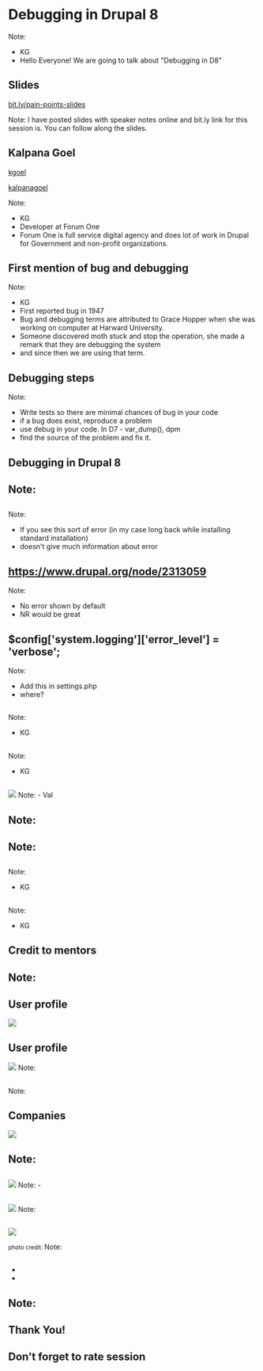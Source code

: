 # Debugging in Drupal 8
Note:
- KG
- Hello Everyone! We are going to talk about "Debugging in D8"



## Slides
[bit.ly/pain-points-slides](http://bit.ly/pain-points-slides)

Note:
I have posted slides with speaker notes online and bit.ly
link for this session is. You can follow along the slides.




## Kalpana Goel

<a href="https://www.drupal.org/u/kgoel"><i class="fa fa-drupal"></i> kgoel</a>

<a href="https://twitter.com/kalpanagoel"><i class="fa fa-twitter"></i> kalpanagoel</a>

Note:
- KG
- Developer at Forum One
- Forum One is full service digital agency and does lot of work in Drupal for
Government and non-profit organizations.



<!-- .slide: data-background="custom/images/" data-background-size="" data-state="show-header" data-header="" -->



<!-- .element: class="heading" -->
<!-- .slide: data-background="custom/images/09September_1.jpg"  data-state="show-header" data-header="" -->
## First mention of bug and debugging
<!-- .element: class="heading" -->

Note:
- KG
- First reported bug in 1947
- Bug and debugging terms are attributed to Grace Hopper when she was working on computer at Harward University.
- Someone discovered moth stuck and stop the operation, she made a remark that they are debugging the system 
- and since then we are using that term.





## Debugging steps 
Note:
- Write tests so there are minimal chances of bug in your code
- if a bug does exist, reproduce a problem
- use debug in your code. In D7 - var_dump(), dpm
- find the source of the problem and fix it.





## Debugging in Drupal 8
Note:
- 





## <!-- .slide: data-background="custom/images/website_error.png" data-background-size="" data-state="show-header" data-header="" -->
Note:
- If you see this sort of error (in my case long back while installing standard installation)
- doesn't give much information about error




## https://www.drupal.org/node/2313059
Note:
- No error shown by default
- NR would be great




## $config['system.logging']['error_level'] = 'verbose';
Note:
- Add this in settings.php
- where?




## 
Note:
- KG




## 

Note:
- KG





##

<img src="custom/images/subscribe-core.png"  />
Note:
- Val





##
Note:
-




##


Note:
-




##
Note:
- KG




##
Note:
- KG





## Credit to mentors
Note:
-




## User profile
<img src="custom/images/bio-1.png" />




## User profile
<img src="custom/images/bio-2.png" />
Note:





##
Note:





## Companies
<img src="custom/images/companies.png" />





##

Note:
-




##

<img src="custom/images/apache_contributors.png" />
Note:
-




##

<img src="custom/images/Apache_timeline.png" />
Note:






##

<img src="custom/images/long_tail.png" />

<small>photo credit: </small>
Note:





##
*
*
Note:
-



##




## Thank You!
## Don't forget to rate session


